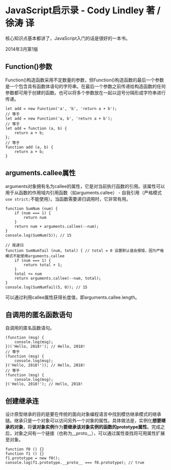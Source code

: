 # JavaScript启示录 - Cody Lindley 著 / 徐涛 译

核心知识点基本都讲了，JavaScript入门的话是很好的一本书。

2014年3月第1版

## Function()参数

Function()构造函数采用不定数量的参数，但Function()构造函数的最后一个参数是一个包含具有函数体语句的字符串。在最后一个参数之前传递给构造函数的任何参数都可用于创建的函数。也可以将多个参数放在一起以逗号分隔形成字符串进行传递。

```
let add = new Function('a', 'b', 'return a + b');
// 等于
let add = new Function('a, b', 'return a + b');
// 等于
let add = function (a, b) {
    return a + b;
};
// 等于
function add (a, b) {
    return a + b;
}
```

## arguments.callee属性

arguments对象拥有名为callee的属性，它是对当前执行函数的引用。该属性可以用于从函数的作用域内引用函数（如arguments.callee） - 自我引用（严格模式`use strict;`不能使用）。当函数需要递归调用时，它非常有用。

```
function SumNum (num) {
    if (num === 1) {
        return num
    }
    return num + arguments.callee(--num);
}
console.log(SumNum(5)); // 15

// 尾递归
function SumNumTail (num, total) { // total = 0 设置默认值会报错，因为严格模式不能使用arguments.callee
    if (num === 1) {
        return total + 1;
    }
    total += num
    return arguments.callee(--num, total);
}
console.log(SumNumTail(5, 0)); // 15
```

可以通过利用callee属性获得长度值，即arguments.callee.length。

## 自调用的匿名函数语句

自调用的匿名函数语句。

```
(function (msg) {
    console.log(msg);
})('Hello, 2018!'); // Hello, 2018!
// 等于
(function (msg) {
    console.log(msg);
}('Hello, 2018!')); // Hello, 2018!
// 等于
!function (msg) {
    console.log(msg);
}('Hello, 2018!'); // Hello, 2018!
```

## 创建继承连

设计原型继承的目的是要在传统的面向对象编程语言中找到模仿继承模式的继承链。继承只是一个对象可以访问另外一个对象的属性。具体做法是，实例化**想要继承的对象**，将**该对象实例**作为**要继承该对象实例的函数的prototype属性**。完成之后，对象之间有一个链接（也称为__proto__），可以通过属性查找将可用属性扩展至对象。

```
function f0 () {}
function f1 () {}
f1.prototype = new f0();
console.log(f1.prototype.__proto__ === f0.prototype); // true
```